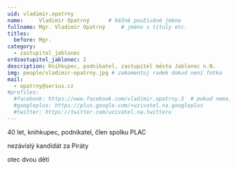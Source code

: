 ```yaml
---
uid: vladimir.opatrny
name:     Vladimír Opatrný   	# běžně používáné jméno
fullname: Mgr. Vladimír Opatrný   	# jméno s tituly etc.
titles:
  before: Mgr.
category:
  - zastupitel_jablonec
ordzastupitel_jablonec: 2
description: Knihkupec, podnikatel, zastupitel města Jablonec n.N.
img: people/vladimir-opatrny.jpg # zakomentuj radek dokud není fotka
mail:
  - opatrny@serius.cz
#profiles:
  #facebook: https://www.facebook.com/vladimir.opatrny.5  # pokud nema, staci smazat tuto radku
  #googleplus: https://plus.google.com/+uzivatel.na.googleplus
  #twitter: https://twitter.com/uzivatel.na.twitteru
---
```


40 let, knihkupec, podnikatel, člen spolku PLAC

nezávislý kandidát za Piráty

otec dvou dětí
